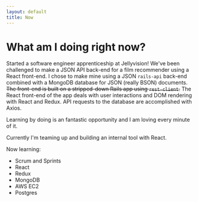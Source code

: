 ```yaml
---
layout: default
title: Now
---
```

# What am I doing right now?


Started a software engineer apprenticeship at Jellyvision! We've been challenged to make a JSON API back-end for a film recommender using a React front-end. I chose to make mine using a JSON `rails-api` back-end combined with a MongoDB database for JSON (really BSON) documents. <strike>The front-end is built on a stripped-down Rails app using `rest-client`.</strike> The React front-end of the app deals with user interactions and DOM rendering with React and Redux. API requests to the database are accomplished with Axios.

Learning by doing is an fantastic opportunity and I am loving every minute of it. 

Currently I'm teaming up and building an internal tool with React.

Now learning:

* Scrum and Sprints
* React
* Redux
* MongoDB
* AWS EC2
* Postgres

